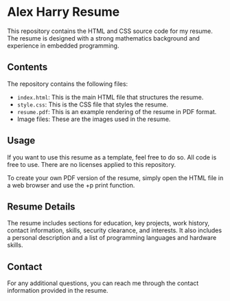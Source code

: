 # Alex Harry Resume

This repository contains the HTML and CSS source code for my resume. The resume is designed with a strong mathematics background and experience in embedded programming.

## Contents

The repository contains the following files:

- `index.html`: This is the main HTML file that structures the resume.
- `style.css`: This is the CSS file that styles the resume.
- `resume.pdf`: This is an example rendering of the resume in PDF format.
- Image files: These are the images used in the resume.

## Usage

If you want to use this resume as a template, feel free to do so. All code is free to use. There are no licenses applied to this repository.

To create your own PDF version of the resume, simply open the HTML file in a web browser and use the <ctrl>+p print function.

## Resume Details

The resume includes sections for education, key projects, work history, contact information, skills, security clearance, and interests. It also includes a personal description and a list of programming languages and hardware skills.

## Contact

For any additional questions, you can reach me through the contact information provided in the resume.
